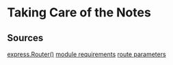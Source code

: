 # Taking Care of the Notes

## Sources
[express.Router()](https://expressjs.com/en/guide/routing.html)
[module requirements](https://www.freecodecamp.org/news/requiring-modules-in-node-js-everything-you-need-to-know-e7fbd119be8/)
[route parameters](https://masteringjs.io/tutorials/express/route-parameters)
